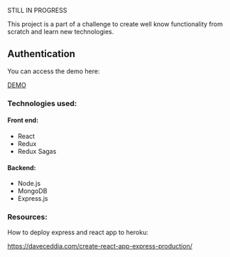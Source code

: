 STILL IN PROGRESS

This project is a part of a challenge to create well know functionality from scratch and learn new technologies.

## Authentication

You can access the demo here:

[DEMO](https://fierce-hamlet-20014.herokuapp.com/)

### Technologies used:

#### Front end:
- React
- Redux
- Redux Sagas

#### Backend:
- Node.js
- MongoDB
- Express.js


### Resources:

How to deploy express and react app to heroku:

https://daveceddia.com/create-react-app-express-production/

